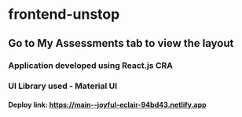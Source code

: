 # frontend-unstop
 
## Go to My Assessments tab to view the layout

### Application developed using React.js CRA

### UI Library used - Material UI

#### Deploy link: https://main--joyful-eclair-94bd43.netlify.app